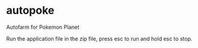 # autopoke
Autofarm for Pokemon Planet

Run the application file in the zip file, press esc to run and hold esc to stop.
